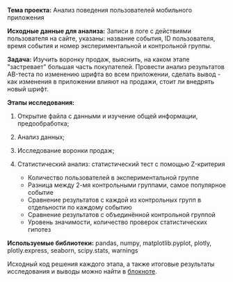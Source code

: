 **Тема проекта:** Анализ поведения пользователей мобильного приложения

**Исходные данные для анализа:** Записи в логе с действиями пользователя на сайте, указаны: название события, ID пользователя, время события и номер экспериментальной и контрольной группы.

**Задача:** Изучить воронку продаж, выяснить, на каком этапе "застревает" большая часть покупателей. Провести анализ результатов AB-теста по изменению шрифта во всем приложении, сделать вывод - как изменения в приложении влияют на продажи, стоит ли внедрять новый шрифт.  

**Этапы исследования:**
1. Открытие файла с данными и изучение общей информации, предообработка;
2. Анализ данных;
3. Исследование воронки продаж;
4. Статистический анализ: статистический тест с помощью Z-критерия

      - Количество пользователей в экспериментальной группе
      - Разница между 2-мя контрольными группами, самое популярное событие
      - Сравнение результатов с каждой из контрольных групп в отдельности по каждому событию
      - Сравнение результатов с объединённой контрольной группой
      - Уровень значимости, количество проверок статистических гипотез


**Используемые библиотеки:**  pandas, numpy, matplotlib.pyplot, plotly, plotly.express, seaborn, scipy.stats, warnings

Исходный код решения каждого этапа, а также итоговые результаты исследования и выводы можно найти в [блокноте](https://clck.ru/XAtTb).
